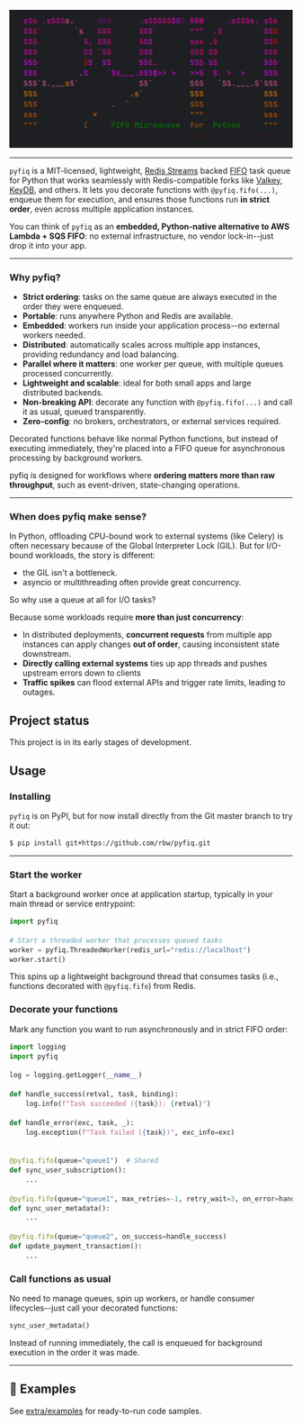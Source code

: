 <p align="center">
  <img src="extra/logo.png" alt="pyfiq Logo" width="592">
</p>

---
`pyfiq` is a MIT-licensed, lightweight, [Redis Streams](https://redis.io/docs/latest/develop/data-types/streams/) backed [FIFO](https://en.wikipedia.org/wiki/FIFO_(computing_and_electronics)) task queue for Python that works seamlessly with Redis-compatible forks like [Valkey](https://valkey.io/), [KeyDB](https://docs.keydb.dev/), and others.
It lets you decorate functions with `@pyfiq.fifo(...)`, enqueue them for execution, and ensures those functions run **in strict order**, even across multiple application instances. 

You can think of `pyfiq` as an **embedded, Python-native alternative to AWS Lambda + SQS FIFO**: no external infrastructure, no vendor lock-in--just drop it into your app.


---

### Why pyfiq?  

- **Strict ordering**: tasks on the same queue are always executed in the order they were enqueued.  
- **Portable**: runs anywhere Python and Redis are available.  
- **Embedded**: workers run inside your application process--no external workers needed.  
- **Distributed**: automatically scales across multiple app instances, providing redundancy and load balancing.  
- **Parallel where it matters**: one worker per queue, with multiple queues processed concurrently. 
- **Lightweight and scalable**: ideal for both small apps and large distributed backends.  
- **Non-breaking API**: decorate any function with `@pyfiq.fifo(...)` and call it as usual, queued transparently.  
- **Zero-config**: no brokers, orchestrators, or external services required.  

Decorated functions behave like normal Python functions, but instead of executing immediately, they're placed into a FIFO queue for asynchronous processing by background workers.  

pyfiq is designed for workflows where **ordering matters more than raw throughput**, such as event-driven, state-changing operations.

---

### When does pyfiq make sense?  

In Python, offloading CPU-bound work to external systems (like Celery) is often necessary because of the Global Interpreter Lock (GIL). But for I/O-bound workloads, the story is different:  
- the GIL isn't a bottleneck.  
- asyncio or multithreading often provide great concurrency.

So why use a queue at all for I/O tasks?  

Because some workloads require **more than just concurrency**:  

- In distributed deployments, **concurrent requests** from multiple app instances can apply changes **out of order**, causing inconsistent state downstream.
- **Directly calling external systems** ties up app threads and pushes upstream errors down to clients
- **Traffic spikes** can flood external APIs and trigger rate limits, leading to outages.  

## Project status

This project is in its early stages of development.

## Usage

### Installing

`pyfiq` is on PyPI, but for now install directly from the Git master branch to try it out:

```bash
$ pip install git+https://github.com/rbw/pyfiq.git
```

---

### Start the worker

Start a background worker once at application startup, typically in your main thread or service entrypoint:

```python
import pyfiq

# Start a threaded worker that processes queued tasks
worker = pyfiq.ThreadedWorker(redis_url="redis://localhost")
worker.start()
```

This spins up a lightweight background thread that consumes tasks (i.e., functions decorated with `@pyfiq.fifo`) from Redis.


### Decorate your functions

Mark any function you want to run asynchronously and in strict FIFO order:

```python
import logging
import pyfiq

log = logging.getLogger(__name__)

def handle_success(retval, task, binding):
    log.info(f"Task succeeded ({task}): {retval}")

def handle_error(exc, task, _):
    log.exception(f"Task failed ({task})", exc_info=exc)

    
@pyfiq.fifo(queue="queue1")  # Shared
def sync_user_subscription():
    ...

@pyfiq.fifo(queue="queue1", max_retries=-1, retry_wait=3, on_error=handle_error)  # Shared, retry forever (block consumption)
def sync_user_metadata():
    ...

@pyfiq.fifo(queue="queue2", on_success=handle_success)
def update_payment_transaction():
    ...
```

### Call functions as usual

No need to manage queues, spin up workers, or handle consumer lifecycles--just call your decorated functions:

```python
sync_user_metadata()
```

Instead of running immediately, the call is enqueued for background execution in the order it was made.


---

## 📖 Examples

See [extra/examples](./extra/examples) for ready-to-run code samples.  
